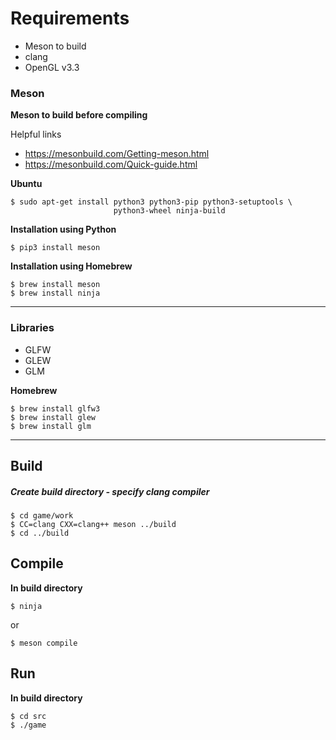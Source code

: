 # Requirements
- Meson to build
- clang
- OpenGL v3.3

### Meson
**Meson to build before compiling**

Helpful links
- https://mesonbuild.com/Getting-meson.html
- https://mesonbuild.com/Quick-guide.html

**Ubuntu**
```
$ sudo apt-get install python3 python3-pip python3-setuptools \
                       python3-wheel ninja-build
```

**Installation using Python**
```
$ pip3 install meson
```

**Installation using Homebrew**
```
$ brew install meson
$ brew install ninja
```

---
### Libraries
- GLFW
- GLEW
- GLM

**Homebrew**
```
$ brew install glfw3
$ brew install glew
$ brew install glm
```
---
## Build
##### Create build directory - specify clang compiler
```
$ cd game/work
$ CC=clang CXX=clang++ meson ../build
$ cd ../build
```

## Compile
**In build directory**

```
$ ninja
```
or
```
$ meson compile
```

## Run
**In build directory**
```
$ cd src
$ ./game
```






